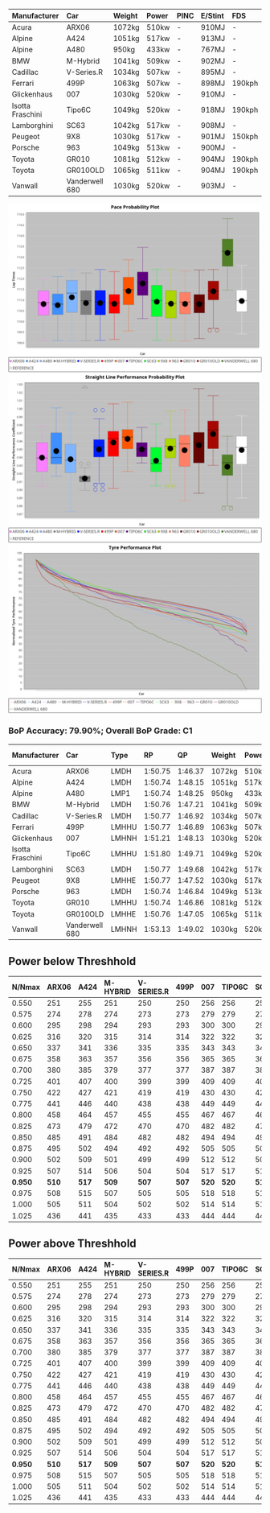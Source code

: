 | Manufacturer     | Car            | Weight | Power | PINC    | E/Stint | FDS     |
|:-|:-|:-|:-|:-|:-|:-|
| Acura            | ARX06          | 1072kg | 510kw |    -    | 910MJ   |    -    |
| Alpine           | A424           | 1051kg | 517kw |    -    | 913MJ   |    -    |
| Alpine           | A480           | 950kg  | 433kw |    -    | 767MJ   |    -    |
| BMW              | M-Hybrid       | 1041kg | 509kw |    -    | 902MJ   |    -    |
| Cadillac         | V-Series.R     | 1034kg | 507kw |    -    | 895MJ   |    -    |
| Ferrari          | 499P           | 1063kg | 507kw |    -    | 898MJ   | 190kph  |
| Glickenhaus      | 007            | 1030kg | 520kw |    -    | 910MJ   |    -    |
| Isotta Fraschini | Tipo6C         | 1049kg | 520kw |    -    | 918MJ   | 190kph  |
| Lamborghini      | SC63           | 1042kg | 517kw |    -    | 908MJ   |    -    |
| Peugeot          | 9X8            | 1030kg | 517kw |    -    | 901MJ   | 150kph  |
| Porsche          | 963            | 1049kg | 513kw |    -    | 900MJ   |    -    |
| Toyota           | GR010          | 1081kg | 512kw |    -    | 904MJ   | 190kph  |
| Toyota           | GR010OLD       | 1065kg | 511kw |    -    | 904MJ   | 190kph  |
| Vanwall          | Vanderwell 680 | 1030kg | 520kw |    -    | 903MJ   |    -    |

![PACECHART](./IMG/ACOMETHOD.png)
![STRAIGHTLINEPERFORMANCECHART](./IMG/ACOMETHOD_sp.png)
![TYREPERFORMANCECHART](./IMG/ACOMETHOD_tw.png)

### BoP Accuracy: 79.90%; Overall BoP Grade: C1
| Manufacturer     | Car            | Type  | RP      | QP      | Weight | Power¹ | Threshhold | PINC    | Power² | E/Stint | AVG Vmax  | FDS     | RDLC | L/Stint | BOP-Grade | Model Accuracy | Model Points | Match%  |
|:-|:-|:-|:-|:-|:-|:-|:-|:-|:-|:-|:-|:-|:-|:-|:-|:-|:-|:-|
| Acura            | ARX06          | LMDH  | 1:50.75 | 1:46.37 | 1072kg | 510kw  | 210.0kph   |    -    | 510kw  |  910MJ  | 280.70kph |    -    | 0.99 | 33      | -C1       | 100.00%        | 995          | 79.39%  |
| Alpine           | A424           | LMDH  | 1:50.74 | 1:48.15 | 1051kg | 517kw  | 210.0kph   |    -    | 517kw  |  913MJ  | 283.62kph |    -    | 1.01 | 33      | +C2       | 100.00%        | 642          | 72.73%  |
| Alpine           | A480           | LMP1  | 1:50.74 | 1:48.25 |  950kg | 433kw  | 210.0kph   |    -    | 433kw  |  767MJ  | 279.93kph |    -    | 0.97 | 31      | ~A1       | 60.26%         | 849          | 100.00% |
| BMW              | M-Hybrid       | LMDH  | 1:50.76 | 1:47.21 | 1041kg | 509kw  | 210.0kph   |    -    | 509kw  |  902MJ  | 279.24kph |    -    | 1.03 | 33      | -B1       | 100.00%        | 1714         | 85.82%  |
| Cadillac         | V-Series.R     | LMDH  | 1:50.77 | 1:46.92 | 1034kg | 507kw  | 210.0kph   |    -    | 507kw  |  895MJ  | 283.31kph |    -    | 1.03 | 33      | -A2       | 98.95%         | 2271         | 90.16%  |
| Ferrari          | 499P           | LMHHU | 1:50.77 | 1:46.89 | 1063kg | 507kw  | 210.0kph   |    -    | 507kw  |  898MJ  | 283.61kph | 190kph  | 1.03 | 33      | -B1       | 99.93%         | 2718         | 87.63%  |
| Glickenhaus      | 007            | LMHNH | 1:51.21 | 1:48.13 | 1030kg | 520kw  | 210.0kph   |    -    | 520kw  |  910MJ  | 287.23kph |    -    | 0.96 | 33      | ~A1       | 96.34%         | 1634         | 100.00% |
| Isotta Fraschini | Tipo6C         | LMHHU | 1:51.80 | 1:49.71 | 1049kg | 520kw  | 210.0kph   |    -    | 520kw  |  918MJ  | 284.32kph | 190kph  | 1.06 | 33      | +Ω1       | 92.36%         | 133          | 40.05%  |
| Lamborghini      | SC63           | LMDH  | 1:50.77 | 1:49.68 | 1042kg | 517kw  | 210.0kph   |    -    | 517kw  |  908MJ  | 282.27kph |    -    | 1.05 | 33      | -A2       | 96.54%         | 418          | 91.60%  |
| Peugeot          | 9X8            | LMHHE | 1:50.77 | 1:47.52 | 1030kg | 517kw  | 210.0kph   |    -    | 517kw  |  901MJ  | 284.38kph | 150kph  | 1.03 | 33      | ~A1       | 88.68%         | 2617         | 95.49%  |
| Porsche          | 963            | LMDH  | 1:50.74 | 1:46.84 | 1049kg | 513kw  | 210.0kph   |    -    | 513kw  |  900MJ  | 283.48kph |    -    | 1.01 | 33      | -B1       | 99.98%         | 6168         | 87.73%  |
| Toyota           | GR010          | LMHHU | 1:50.74 | 1:46.86 | 1081kg | 512kw  | 210.0kph   |    -    | 512kw  |  904MJ  | 282.75kph | 190kph  | 1.01 | 33      | -B1       | 98.53%         | 3557         | 89.03%  |
| Toyota           | GR010OLD       | LMHHE | 1:50.76 | 1:47.05 | 1065kg | 511kw  | 210.0kph   |    -    | 511kw  |  904MJ  | 285.45kph | 190kph  | 1.03 | 33      | -A2       | 92.01%         | 1427         | 93.45%  |
| Vanwall          | Vanderwell 680 | LMHNH | 1:53.13 | 1:49.02 | 1030kg | 520kw  | 210.0kph   |    -    | 520kw  |  903MJ  | 281.34kph |    -    | 1.01 | 33      | +Ω1       | 94.62%         | 633          | 5.60%   |

## Power below Threshhold
| N/Nmax    | ARX06   | A424    | M-HYBRID | V-SERIES.R | 499P    | 007     | TIPO6C  | SC63    | 9X8     | 963     | GR010   | GR010OLD | VANDERWELL 680 | ​     | RPM      | A480    |
|:-|:-|:-|:-|:-|:-|:-|:-|:-|:-|:-|:-|:-|:-|:-|:-|:-|
|  0.550    |  251    |  255    |  251     |  250       |  250    |  256    |  256    |  255    |  255    |  253    |  252    |  252     |  256           |  ​    |   --     |   -     |
|  0.575    |  274    |  278    |  274     |  273       |  273    |  279    |  279    |  278    |  278    |  276    |  275    |  275     |  279           |  ​    |   --     |   -     |
|  0.600    |  295    |  298    |  294     |  293       |  293    |  300    |  300    |  298    |  298    |  296    |  296    |  295     |  300           |  ​    |   --     |   -     |
|  0.625    |  316    |  320    |  315     |  314       |  314    |  322    |  322    |  320    |  320    |  317    |  317    |  316     |  322           |  ​    |   --     |   -     |
|  0.650    |  337    |  341    |  336     |  335       |  335    |  343    |  343    |  341    |  341    |  338    |  338    |  337     |  343           |  ​    |   --     |   -     |
|  0.675    |  358    |  363    |  357     |  356       |  356    |  365    |  365    |  363    |  363    |  360    |  359    |  359     |  365           |  ​    |   --     |   -     |
|  0.700    |  380    |  385    |  379     |  377       |  377    |  387    |  387    |  385    |  385    |  382    |  381    |  380     |  387           |  ​    |   --     |   -     |
|  0.725    |  401    |  407    |  400     |  399       |  399    |  409    |  409    |  407    |  407    |  403    |  403    |  402     |  409           |  ​    |   --     |   -     |
|  0.750    |  422    |  427    |  421     |  419       |  419    |  430    |  430    |  427    |  427    |  424    |  423    |  422     |  430           |  ​    |   --     |   -     |
|  0.775    |  441    |  446    |  440     |  438       |  438    |  449    |  449    |  446    |  446    |  443    |  442    |  441     |  449           |  ​    |  5000    |  254    |
|  0.800    |  458    |  464    |  457     |  455       |  455    |  467    |  467    |  464    |  464    |  461    |  460    |  459     |  467           |  ​    |  5500    |  300    |
|  0.825    |  473    |  479    |  472     |  470       |  470    |  482    |  482    |  479    |  479    |  476    |  475    |  474     |  482           |  ​    |  6000    |  335    |
|  0.850    |  485    |  491    |  484     |  482       |  482    |  494    |  494    |  491    |  491    |  487    |  486    |  485     |  494           |  ​    |  6500    |  379    |
|  0.875    |  495    |  502    |  494     |  492       |  492    |  505    |  505    |  502    |  502    |  498    |  497    |  496     |  505           |  ​    |  7000    |  423    |
|  0.900    |  502    |  509    |  501     |  499       |  499    |  512    |  512    |  509    |  509    |  505    |  504    |  503     |  512           |  ​    |  7500    |  434    |
|  0.925    |  507    |  514    |  506     |  504       |  504    |  517    |  517    |  514    |  514    |  510    |  509    |  508     |  517           |  ​    |  8000    |  430    |
| **0.950** | **510** | **517** | **509**  | **507**    | **507** | **520** | **520** | **517** | **517** | **513** | **512** | **511**  | **520**        | **​** | **8500** | **433** |
|  0.975    |  508    |  515    |  507     |  505       |  505    |  518    |  518    |  515    |  515    |  511    |  510    |  509     |  518           |  ​    |  9000    |  217    |
|  1.000    |  505    |  511    |  504     |  502       |  502    |  514    |  514    |  511    |  511    |  507    |  506    |  505     |  514           |  ​    |   --     |   -     |
|  1.025    |  436    |  441    |  435     |  433       |  433    |  444    |  444    |  441    |  441    |  438    |  437    |  436     |  444           |  ​    |   --     |   -     |

## Power above Threshhold
| N/Nmax    | ARX06   | A424    | M-HYBRID | V-SERIES.R | 499P    | 007     | TIPO6C  | SC63    | 9X8     | 963     | GR010   | GR010OLD | VANDERWELL 680 | ​     | RPM      | A480    |
|:-|:-|:-|:-|:-|:-|:-|:-|:-|:-|:-|:-|:-|:-|:-|:-|:-|
|  0.550    |  251    |  255    |  251     |  250       |  250    |  256    |  256    |  255    |  255    |  253    |  252    |  252     |  256           |  ​    |   --     |   -     |
|  0.575    |  274    |  278    |  274     |  273       |  273    |  279    |  279    |  278    |  278    |  276    |  275    |  275     |  279           |  ​    |   --     |   -     |
|  0.600    |  295    |  298    |  294     |  293       |  293    |  300    |  300    |  298    |  298    |  296    |  296    |  295     |  300           |  ​    |   --     |   -     |
|  0.625    |  316    |  320    |  315     |  314       |  314    |  322    |  322    |  320    |  320    |  317    |  317    |  316     |  322           |  ​    |   --     |   -     |
|  0.650    |  337    |  341    |  336     |  335       |  335    |  343    |  343    |  341    |  341    |  338    |  338    |  337     |  343           |  ​    |   --     |   -     |
|  0.675    |  358    |  363    |  357     |  356       |  356    |  365    |  365    |  363    |  363    |  360    |  359    |  359     |  365           |  ​    |   --     |   -     |
|  0.700    |  380    |  385    |  379     |  377       |  377    |  387    |  387    |  385    |  385    |  382    |  381    |  380     |  387           |  ​    |   --     |   -     |
|  0.725    |  401    |  407    |  400     |  399       |  399    |  409    |  409    |  407    |  407    |  403    |  403    |  402     |  409           |  ​    |   --     |   -     |
|  0.750    |  422    |  427    |  421     |  419       |  419    |  430    |  430    |  427    |  427    |  424    |  423    |  422     |  430           |  ​    |   --     |   -     |
|  0.775    |  441    |  446    |  440     |  438       |  438    |  449    |  449    |  446    |  446    |  443    |  442    |  441     |  449           |  ​    |  5000    |  254    |
|  0.800    |  458    |  464    |  457     |  455       |  455    |  467    |  467    |  464    |  464    |  461    |  460    |  459     |  467           |  ​    |  5500    |  300    |
|  0.825    |  473    |  479    |  472     |  470       |  470    |  482    |  482    |  479    |  479    |  476    |  475    |  474     |  482           |  ​    |  6000    |  335    |
|  0.850    |  485    |  491    |  484     |  482       |  482    |  494    |  494    |  491    |  491    |  487    |  486    |  485     |  494           |  ​    |  6500    |  379    |
|  0.875    |  495    |  502    |  494     |  492       |  492    |  505    |  505    |  502    |  502    |  498    |  497    |  496     |  505           |  ​    |  7000    |  423    |
|  0.900    |  502    |  509    |  501     |  499       |  499    |  512    |  512    |  509    |  509    |  505    |  504    |  503     |  512           |  ​    |  7500    |  434    |
|  0.925    |  507    |  514    |  506     |  504       |  504    |  517    |  517    |  514    |  514    |  510    |  509    |  508     |  517           |  ​    |  8000    |  430    |
| **0.950** | **510** | **517** | **509**  | **507**    | **507** | **520** | **520** | **517** | **517** | **513** | **512** | **511**  | **520**        | **​** | **8500** | **433** |
|  0.975    |  508    |  515    |  507     |  505       |  505    |  518    |  518    |  515    |  515    |  511    |  510    |  509     |  518           |  ​    |  9000    |  217    |
|  1.000    |  505    |  511    |  504     |  502       |  502    |  514    |  514    |  511    |  511    |  507    |  506    |  505     |  514           |  ​    |   --     |   -     |
|  1.025    |  436    |  441    |  435     |  433       |  433    |  444    |  444    |  441    |  441    |  438    |  437    |  436     |  444           |  ​    |   --     |   -     |
